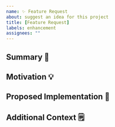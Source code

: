 ```yaml
---
name: ✨ Feature Request
about: suggest an idea for this project
title: [Feature Request]
labels: enhancement
assignees: ""
---
```


## Summary 🌟

<!--
Provide a clear and concise description of the feature or improvement.
Example:
- Add a dark mode toggle for the user interface.
-->

## Motivation 💡

<!--
Explain why this feature is needed and what problem it solves.
Example:
- Many users have requested a dark mode for better usability at night.
-->

## Proposed Implementation 🔧

<!--
Describe any ideas for how this could be implemented.
Example:
- Add a "Dark Mode" toggle in the settings menu.
-->

## Additional Context 🗒️

<!--
Add any other context or screenshots about the feature request here.
-->
